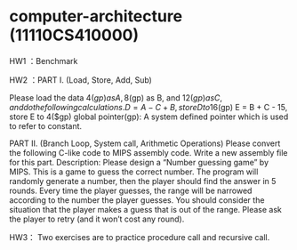 # computer-architecture (11110CS410000)
HW1
：Benchmark

HW2
：PART I. (Load, Store, Add, Sub) 

Please load the data 4($gp) as A, 8($gp) as B, and 12($gp) as C, and do the 
following calculations. 
D = A - C + B, store D to 16($gp) 
E = B + C - 15, store E to 4($gp)
global pointer(gp): A system defined pointer which is used to refer to constant.

PART II. (Branch Loop, System call, Arithmetic Operations)
Please convert the following C-like code to MIPS assembly code. Write a new 
assembly file for this part. 
Description: Please design a “Number guessing game” by MIPS.
This is a game to guess the correct number. The program will randomly 
generate a number, then the player should find the answer in 5 rounds. Every 
time the player guesses, the range will be narrowed according to the number 
the player guesses. 
You should consider the situation that the player makes a guess that is out of 
the range. Please ask the player to retry (and it won’t cost any round).

HW3：
Two exercises are to practice procedure call and recursive call.
